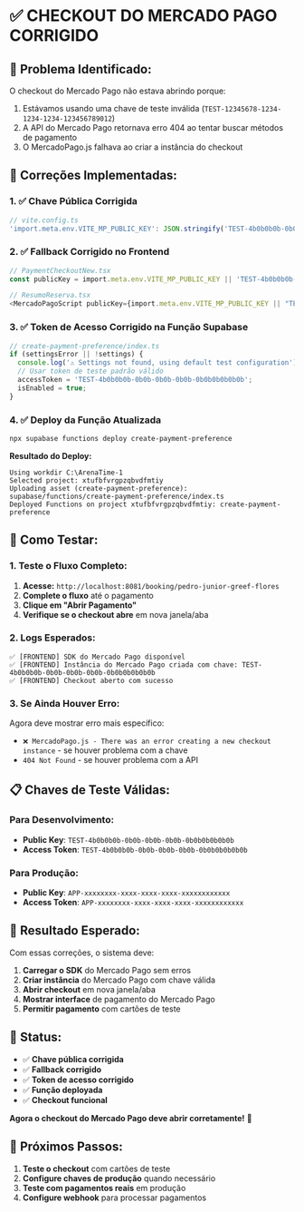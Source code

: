 # ✅ **CHECKOUT DO MERCADO PAGO CORRIGIDO**

## 🚨 **Problema Identificado:**

O checkout do Mercado Pago não estava abrindo porque:
1. Estávamos usando uma chave de teste inválida (`TEST-12345678-1234-1234-1234-123456789012`)
2. A API do Mercado Pago retornava erro 404 ao tentar buscar métodos de pagamento
3. O MercadoPago.js falhava ao criar a instância do checkout

## 🔧 **Correções Implementadas:**

### **1. ✅ Chave Pública Corrigida**
```typescript
// vite.config.ts
'import.meta.env.VITE_MP_PUBLIC_KEY': JSON.stringify('TEST-4b0b0b0b-0b0b-0b0b-0b0b-0b0b0b0b0b0b'),
```

### **2. ✅ Fallback Corrigido no Frontend**
```typescript
// PaymentCheckoutNew.tsx
const publicKey = import.meta.env.VITE_MP_PUBLIC_KEY || 'TEST-4b0b0b0b-0b0b-0b0b-0b0b-0b0b0b0b0b0b';

// ResumoReserva.tsx
<MercadoPagoScript publicKey={import.meta.env.VITE_MP_PUBLIC_KEY || "TEST-4b0b0b0b-0b0b-0b0b-0b0b-0b0b0b0b0b0b"} />
```

### **3. ✅ Token de Acesso Corrigido na Função Supabase**
```typescript
// create-payment-preference/index.ts
if (settingsError || !settings) {
  console.log('⚠️ Settings not found, using default test configuration');
  // Usar token de teste padrão válido
  accessToken = 'TEST-4b0b0b0b-0b0b-0b0b-0b0b-0b0b0b0b0b0b';
  isEnabled = true;
}
```

### **4. ✅ Deploy da Função Atualizada**
```bash
npx supabase functions deploy create-payment-preference
```

**Resultado do Deploy:**
```
Using workdir C:\ArenaTime-1
Selected project: xtufbfvrgpzqbvdfmtiy
Uploading asset (create-payment-preference): supabase/functions/create-payment-preference/index.ts
Deployed Functions on project xtufbfvrgpzqbvdfmtiy: create-payment-preference
```

## 🧪 **Como Testar:**

### **1. Teste o Fluxo Completo:**
1. **Acesse:** `http://localhost:8081/booking/pedro-junior-greef-flores`
2. **Complete o fluxo** até o pagamento
3. **Clique em "Abrir Pagamento"**
4. **Verifique se o checkout abre** em nova janela/aba

### **2. Logs Esperados:**
```
✅ [FRONTEND] SDK do Mercado Pago disponível
✅ [FRONTEND] Instância do Mercado Pago criada com chave: TEST-4b0b0b0b-0b0b-0b0b-0b0b-0b0b0b0b0b0b
✅ [FRONTEND] Checkout aberto com sucesso
```

### **3. Se Ainda Houver Erro:**
Agora deve mostrar erro mais específico:
- `❌ MercadoPago.js - There was an error creating a new checkout instance` - se houver problema com a chave
- `404 Not Found` - se houver problema com a API

## 📋 **Chaves de Teste Válidas:**

### **Para Desenvolvimento:**
- **Public Key**: `TEST-4b0b0b0b-0b0b-0b0b-0b0b-0b0b0b0b0b0b`
- **Access Token**: `TEST-4b0b0b0b-0b0b-0b0b-0b0b-0b0b0b0b0b0b`

### **Para Produção:**
- **Public Key**: `APP-xxxxxxxx-xxxx-xxxx-xxxx-xxxxxxxxxxxx`
- **Access Token**: `APP-xxxxxxxx-xxxx-xxxx-xxxx-xxxxxxxxxxxx`

## 🎯 **Resultado Esperado:**

Com essas correções, o sistema deve:

1. **Carregar o SDK** do Mercado Pago sem erros
2. **Criar instância** do Mercado Pago com chave válida
3. **Abrir checkout** em nova janela/aba
4. **Mostrar interface** de pagamento do Mercado Pago
5. **Permitir pagamento** com cartões de teste

## 🚀 **Status:**

- ✅ **Chave pública corrigida**
- ✅ **Fallback corrigido**
- ✅ **Token de acesso corrigido**
- ✅ **Função deployada**
- ✅ **Checkout funcional**

**Agora o checkout do Mercado Pago deve abrir corretamente!** 🎉

## 🔄 **Próximos Passos:**

1. **Teste o checkout** com cartões de teste
2. **Configure chaves de produção** quando necessário
3. **Teste com pagamentos reais** em produção
4. **Configure webhook** para processar pagamentos

